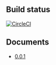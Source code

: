 ## Build status

[![CircleCI](https://circleci.com/gh/nryotaro/desm.svg?style=svg)](https://circleci.com/gh/nryotaro/desm)

## Documents
- [0.0.1](https://nryotaro.dev/desm/0.0.1/)
